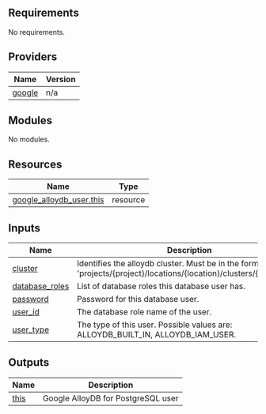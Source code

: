 <!-- BEGIN_TF_DOCS -->
## Requirements

No requirements.

## Providers

| Name | Version |
|------|---------|
| <a name="provider_google"></a> [google](#provider\_google) | n/a |

## Modules

No modules.

## Resources

| Name | Type |
|------|------|
| [google_alloydb_user.this](https://registry.terraform.io/providers/hashicorp/google/latest/docs/resources/alloydb_user) | resource |

## Inputs

| Name | Description | Type | Default | Required |
|------|-------------|------|---------|:--------:|
| <a name="input_cluster"></a> [cluster](#input\_cluster) | Identifies the alloydb cluster. Must be in the format 'projects/{project}/locations/{location}/clusters/{cluster\_id}'. | `string` | n/a | yes |
| <a name="input_database_roles"></a> [database\_roles](#input\_database\_roles) | List of database roles this database user has. | `list(string)` | n/a | yes |
| <a name="input_password"></a> [password](#input\_password) | Password for this database user. | `string` | n/a | yes |
| <a name="input_user_id"></a> [user\_id](#input\_user\_id) | The database role name of the user. | `string` | n/a | yes |
| <a name="input_user_type"></a> [user\_type](#input\_user\_type) | The type of this user. Possible values are: ALLOYDB\_BUILT\_IN, ALLOYDB\_IAM\_USER. | `string` | n/a | yes |

## Outputs

| Name | Description |
|------|-------------|
| <a name="output_this"></a> [this](#output\_this) | Google AlloyDB for PostgreSQL user |
<!-- END_TF_DOCS -->
